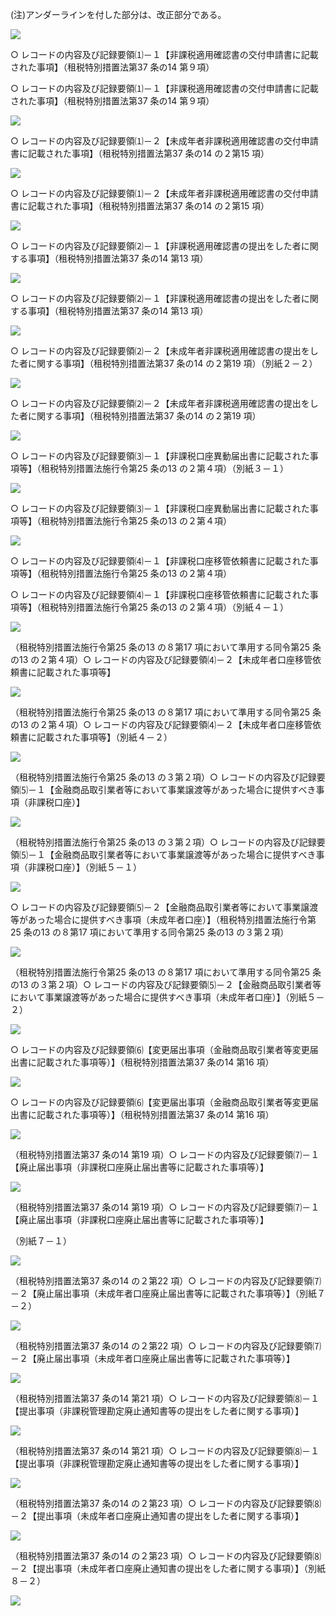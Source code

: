 (注)アンダーラインを付した部分は、改正部分である。

![](https://www.nta.go.jp/tmp/c8a68e84-7361-41c0-96e9-c181d51205b9/images/fd27fc5e8cb16fd6a638cae823ac2123bc00ebc7864d7592067023069180ff5b.jpg)

○ レコードの内容及び記録要領⑴－１【非課税適用確認書の交付申請書に記載された事項】（租税特別措置法第37 条の14 第９項）

○ レコードの内容及び記録要領⑴－１【非課税適用確認書の交付申請書に記載された事項】（租税特別措置法第37 条の14 第９項）

![](https://www.nta.go.jp/tmp/c8a68e84-7361-41c0-96e9-c181d51205b9/images/2320e823f6b334e0ad3b7c07d92bf6b4215e83815074d8a5a1d137e495352381.jpg)

○ レコードの内容及び記録要領⑴－２【未成年者非課税適用確認書の交付申請書に記載された事項】（租税特別措置法第37 条の14 の２第15 項）

![](https://www.nta.go.jp/tmp/c8a68e84-7361-41c0-96e9-c181d51205b9/images/1d9dda31200e0243d48f03d78d2914b2edd06e21fcc010bb88850dcc6ab48246.jpg)

○ レコードの内容及び記録要領⑴－２【未成年者非課税適用確認書の交付申請書に記載された事項】（租税特別措置法第37 条の14 の２第15 項）

![](https://www.nta.go.jp/tmp/c8a68e84-7361-41c0-96e9-c181d51205b9/images/af1f78ea914652ca9d98bd0aed20b2d88b1470cdeb64e539d6643b078ca2666b.jpg)

○ レコードの内容及び記録要領⑵－１【非課税適用確認書の提出をした者に関する事項】（租税特別措置法第37 条の14 第13 項）

![](https://www.nta.go.jp/tmp/c8a68e84-7361-41c0-96e9-c181d51205b9/images/952dd017f56674d035ef47e75074d948b334e44c0f1aa77ff178e1477004b7cc.jpg)

○ レコードの内容及び記録要領⑵－１【非課税適用確認書の提出をした者に関する事項】（租税特別措置法第37 条の14 第13 項）

![](https://www.nta.go.jp/tmp/c8a68e84-7361-41c0-96e9-c181d51205b9/images/9f1312c4d166344e047428073a3f000ef873432b603bedc6ca906f5bbc46d05c.jpg)

○ レコードの内容及び記録要領⑵－２【未成年者非課税適用確認書の提出をした者に関する事項】（租税特別措置法第37 条の14 の２第19 項）（別紙２－２）

![](https://www.nta.go.jp/tmp/c8a68e84-7361-41c0-96e9-c181d51205b9/images/25aab468c87c0c95b1b39abb59d13704f2949a70f31e1f84a1c487cec3a18a1f.jpg)

○ レコードの内容及び記録要領⑵－２【未成年者非課税適用確認書の提出をした者に関する事項】（租税特別措置法第37 条の14 の２第19 項）

![](https://www.nta.go.jp/tmp/c8a68e84-7361-41c0-96e9-c181d51205b9/images/8cb15d3088c66e6c7517f490dc25972e0b1954e50c5151c8f5a2f1ba5e44dfe4.jpg)

○ レコードの内容及び記録要領⑶－１【非課税口座異動届出書に記載された事項等】（租税特別措置法施行令第25 条の13 の２第４項）（別紙３－１）

![](https://www.nta.go.jp/tmp/c8a68e84-7361-41c0-96e9-c181d51205b9/images/f322192454b4745e1b1076207c7478e58b5960c04ff3db4e6a8490fbf644c108.jpg)

○ レコードの内容及び記録要領⑶－１【非課税口座異動届出書に記載された事項等】（租税特別措置法施行令第25 条の13 の２第４項）

![](https://www.nta.go.jp/tmp/c8a68e84-7361-41c0-96e9-c181d51205b9/images/d8510ca756a55f291b9b560c0dabe6f0b0b4831bf793cb46f8e561c0d407a4f8.jpg)

○ レコードの内容及び記録要領⑷－１【非課税口座移管依頼書に記載された事項等】（租税特別措置法施行令第25 条の13 の２第４項）

○ レコードの内容及び記録要領⑷－１【非課税口座移管依頼書に記載された事項等】（租税特別措置法施行令第25 条の13 の２第４項）（別紙４－１）

![](https://www.nta.go.jp/tmp/c8a68e84-7361-41c0-96e9-c181d51205b9/images/8e99d015e5ad0321b6046dcc3137b10ad65eb46faf0fb1f57daf862caace939f.jpg)

（租税特別措置法施行令第25 条の13 の８第17 項において準用する同令第25 条の13 の２第４項）○ レコードの内容及び記録要領⑷－２【未成年者口座移管依頼書に記載された事項等】

![](https://www.nta.go.jp/tmp/c8a68e84-7361-41c0-96e9-c181d51205b9/images/57d7ed01447e114b6b95e1185814a72bf351e16a54cdea5e7559c2afff1959e4.jpg)

（租税特別措置法施行令第25 条の13 の８第17 項において準用する同令第25 条の13 の２第４項）○ レコードの内容及び記録要領⑷－２【未成年者口座移管依頼書に記載された事項等】（別紙４－２）

![](https://www.nta.go.jp/tmp/c8a68e84-7361-41c0-96e9-c181d51205b9/images/8ad4a71b5c813a9aa9fa3e409376f96585856fec005b248bdf6152e7e7dcf6d3.jpg)

（租税特別措置法施行令第25 条の13 の３第２項）○ レコードの内容及び記録要領⑸－１【金融商品取引業者等において事業譲渡等があった場合に提供すべき事項（非課税口座）】

![](https://www.nta.go.jp/tmp/c8a68e84-7361-41c0-96e9-c181d51205b9/images/89fed87672bca157c11bc6121cac2ecc45abae4e12beae5b22d3b470603f7f92.jpg)

（租税特別措置法施行令第25 条の13 の３第２項）○ レコードの内容及び記録要領⑸－１【金融商品取引業者等において事業譲渡等があった場合に提供すべき事項（非課税口座）】（別紙５－１）

![](https://www.nta.go.jp/tmp/c8a68e84-7361-41c0-96e9-c181d51205b9/images/470a67ffdd80f0b8f5ce15007ff257d479f5704ae5f5d9e5cbce471ed10a800a.jpg)

○ レコードの内容及び記録要領⑸－２【金融商品取引業者等において事業譲渡等があった場合に提供すべき事項（未成年者口座）】（租税特別措置法施行令第25 条の13 の８第17 項において準用する同令第25 条の13 の３第２項）

![](https://www.nta.go.jp/tmp/c8a68e84-7361-41c0-96e9-c181d51205b9/images/98e0379c0b700cb867453c0e6bbdc8ba8d2857dd09cbbeb4a66460fb9159d9db.jpg)

（租税特別措置法施行令第25 条の13 の８第17 項において準用する同令第25 条の13 の３第２項）○ レコードの内容及び記録要領⑸－２【金融商品取引業者等において事業譲渡等があった場合に提供すべき事項（未成年者口座）】（別紙５－２）

![](https://www.nta.go.jp/tmp/c8a68e84-7361-41c0-96e9-c181d51205b9/images/1c6c81a8989fc4be417cfc9dba904a436fdde563986c0f78c766b3b1c2996e23.jpg)

○ レコードの内容及び記録要領⑹【変更届出事項（金融商品取引業者等変更届出書に記載された事項等）】（租税特別措置法第37 条の14 第16 項）

![](https://www.nta.go.jp/tmp/c8a68e84-7361-41c0-96e9-c181d51205b9/images/b785ecec95c411f540b84749ca869a76b19dce974c92f34c4e06ba02572ffb58.jpg)

○ レコードの内容及び記録要領⑹【変更届出事項（金融商品取引業者等変更届出書に記載された事項等）】（租税特別措置法第37 条の14 第16 項）

![](https://www.nta.go.jp/tmp/c8a68e84-7361-41c0-96e9-c181d51205b9/images/854adb4f511552971c0d592279c2070466e812a001dcddba587b85a9c6a73852.jpg)

（租税特別措置法第37 条の14 第19 項）○ レコードの内容及び記録要領⑺－１【廃止届出事項（非課税口座廃止届出書等に記載された事項等）】

![](https://www.nta.go.jp/tmp/c8a68e84-7361-41c0-96e9-c181d51205b9/images/48c48d1f413c0ea0864b05606e09caf3898fe7e617e29ba713cee651b07d395b.jpg)

（租税特別措置法第37 条の14 第19 項）○ レコードの内容及び記録要領⑺－１【廃止届出事項（非課税口座廃止届出書等に記載された事項等）】

（別紙７－１）

![](https://www.nta.go.jp/tmp/c8a68e84-7361-41c0-96e9-c181d51205b9/images/89522cfd04395f551d586787f1ed13bd11c68dce7e1f7dd7515c579ae7ef8a35.jpg)

（租税特別措置法第37 条の14 の２第22 項）○ レコードの内容及び記録要領⑺－２【廃止届出事項（未成年者口座廃止届出書等に記載された事項等）】（別紙７－２）

![](https://www.nta.go.jp/tmp/c8a68e84-7361-41c0-96e9-c181d51205b9/images/9fc842cbc10cb04c05e301442adb2795963acd456cb7c4a6254c31d00ed31698.jpg)

（租税特別措置法第37 条の14 の２第22 項）○ レコードの内容及び記録要領⑺－２【廃止届出事項（未成年者口座廃止届出書等に記載された事項等）】

![](https://www.nta.go.jp/tmp/c8a68e84-7361-41c0-96e9-c181d51205b9/images/c11310b8b19abeb815921ab1e1d5d4554b0ac30586e90440c8fa38cd023f1b36.jpg)

（租税特別措置法第37 条の14 第21 項）○ レコードの内容及び記録要領⑻－１【提出事項（非課税管理勘定廃止通知書等の提出をした者に関する事項）】

![](https://www.nta.go.jp/tmp/c8a68e84-7361-41c0-96e9-c181d51205b9/images/f239fa2826743e25cf735de54228e41ec79999d8ef68416d2e140a43a72f556e.jpg)

（租税特別措置法第37 条の14 第21 項）○ レコードの内容及び記録要領⑻－１【提出事項（非課税管理勘定廃止通知書等の提出をした者に関する事項）】

![](https://www.nta.go.jp/tmp/c8a68e84-7361-41c0-96e9-c181d51205b9/images/dc3e05d1695afeb1f26f5d8a1a46663578a1b17d8db60979ea6b728a58450ca2.jpg)

（租税特別措置法第37 条の14 の２第23 項）○ レコードの内容及び記録要領⑻－２【提出事項（未成年者口座廃止通知書の提出をした者に関する事項）】

![](https://www.nta.go.jp/tmp/c8a68e84-7361-41c0-96e9-c181d51205b9/images/6881bf5fabeefb46eb914272e5ca621031e12d6777215bdbb9fb86359b602dbd.jpg)

（租税特別措置法第37 条の14 の２第23 項）○ レコードの内容及び記録要領⑻－２【提出事項（未成年者口座廃止通知書の提出をした者に関する事項）】（別紙８－２）

![](https://www.nta.go.jp/tmp/c8a68e84-7361-41c0-96e9-c181d51205b9/images/449d3efdac54f6ea0ad070f194c0f5b4cc489d92733c8b27696157db8f96ba0e.jpg)